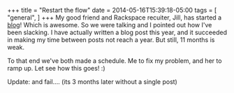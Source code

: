 +++
title = "Restart the flow"
date = 2014-05-16T15:39:18-05:00
tags = [
  "general",
]
+++
My good friend and Rackspace recuiter, Jill, has started a [blog](http://theunrecruiter.wordpress.com/ "The Un-Recruiter")! Which is awesome. So we were talking and I pointed out how I've been slacking. I have actually written a blog post this year, and it succeeded in making my time between posts not reach a year. But still, 11 months is weak.

To that end we've both made a schedule. Me to fix my problem, and her to ramp up. Let see how this goes! :)

Update: and fail.... (its 3 months later without a single post)
